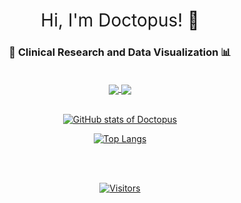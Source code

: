 <h1 style="font-weight:normal" align="center">
  &nbsp;Hi, I'm Doctopus! 🐙&nbsp;
</h1>


<h3 align="center">
 🧪 Clinical Research and Data Visualization 📊
</h3>
<br>




<div align="center">

<a href="https://github.com/anuraghazra/github-readme-stats">
  <img align="center" src="https://github-readme-stats.vercel.app/api/pin/?username=doctopus&repo=doctopus.github.io&theme=vue&show_owner=TRUE" />
</a>
<a href="https://github.com/anuraghazra/convoychat">
  <img align="center" src="https://github-readme-stats.vercel.app/api/pin/?username=doctopus&repo=r4ds&theme=vue&show_owner=TRUE" />
</a>
<br/>
<br/>


[![GitHub stats of Doctopus](https://github-readme-stats.vercel.app/api?username=doctopus&theme=vue&hide=prs&show_icons=true)](https://github.com/anuraghazra/github-readme-stats)

[![Top Langs](https://github-readme-stats.vercel.app/api/top-langs/?username=doctopus&theme=vue)](https://github.com/anuraghazra/github-readme-stats)

<br/>
<br/>

[![Visitors](https://page-views.glitch.me/badge?page_id=doctopus.visitor-badge)](https://page-views.glitch.me/)

</div>

<!---
doctopus/doctopus is a ✨ special ✨ repository because its `README.md` (this file) appears on your GitHub profile.
You can click the Preview link to take a look at your changes.
--->
